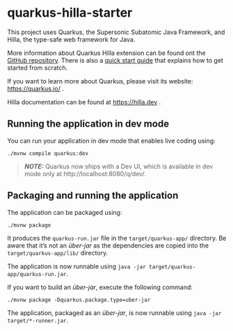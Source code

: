 # quarkus-hilla-starter

This project uses Quarkus, the Supersonic Subatomic Java Framework, and Hilla,
the type-safe web framework for Java.

More information about Quarkus Hilla extension can be found ont the
[GitHub repository](https://github.com/mcollovati/quarkus-hilla).
There is also a [quick start guide](https://github.com/mcollovati/quarkus-hilla/wiki/QuickStart)
that explains how to get started from scratch.

If you want to learn more about Quarkus, please visit its
website: https://quarkus.io/ .

Hilla documentation can be found at https://hilla.dev .

## Running the application in dev mode

You can run your application in dev mode that enables live coding using:

```shell script
./mvnw compile quarkus:dev
```

> **_NOTE:_**  Quarkus now ships with a Dev UI, which is available in dev mode
> only at http://localhost:8080/q/dev/.

## Packaging and running the application

The application can be packaged using:

```shell script
./mvnw package
```

It produces the `quarkus-run.jar` file in the `target/quarkus-app/` directory.
Be aware that it’s not an _über-jar_ as the dependencies are copied into
the `target/quarkus-app/lib/` directory.

The application is now runnable
using `java -jar target/quarkus-app/quarkus-run.jar`.

If you want to build an _über-jar_, execute the following command:

```shell script
./mvnw package -Dquarkus.package.type=uber-jar
```

The application, packaged as an _über-jar_, is now runnable
using `java -jar target/*-runner.jar`.
